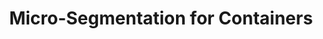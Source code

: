 ---
# Accomplishments widget.
widget: "howto"  # Widget name:  common, howto perspective, reading, cd-with-jenkins-and-docker  etc
headless: true  # This file represents a page section.
active: true  # Activate this widget? true/false
weight: 2 # Order that this section will appear.
title: "Micro-Segmentation for Containers"
subtitle: ""

# Date format
date_format: "Jan 2006"

# Accomplishments.
#   Add/remove as many `[[item]]` blocks below as you like.
#   `title`, `organization` and `date_start` are the required parameters.
#   Leave other parameters empty if not required.
#   Begin/end multi-line descriptions with 3 quotes `"""`.
item:
smallItem: 
 - title: "What Is Micro-Segmentation?"
   summary: "guardicore.com"
   linkText: ""
   linkUrl: "https://www.guardicore.com/micro-segmentation/what-is-micro-segmentation/"
   openNewWindow: 
   image: "https://res.cloudinary.com/agile-seo/image/fetch/w_62,dpr_1.0,d_blank_am8gzx.png/https%3A%2F%2Flogo.clearbit.com%2Fguardicore.com%3Fsize%3D250" 
 - title: "Micro-segmentation for Containers and Kubernetes"
   summary: "tigera.io"
   linkText: ""
   linkUrl: "https://www.tigera.io/micro-segmentation-in-the-cloud-native-world-3aba902178ea/"
   openNewWindow: 
   image: "https://res.cloudinary.com/agile-seo/image/fetch/w_62,dpr_1.0,d_blank_am8gzx.png/https%3A%2F%2Flogo.clearbit.com%2Ftigera.io%3Fsize%3D250" 
 - title: "Microsegmentation: A Revolutionary Technology for Virtual Networks"
   summary: "techgenix.com"
   linkText: ""
   linkUrl: "http://techgenix.com/microsegmentation"
   openNewWindow: 
   image: "https://res.cloudinary.com/agile-seo/image/fetch/w_62,dpr_1.0,d_blank_am8gzx.png/https%3A%2F%2Flogo.clearbit.com%2Ftechgenix.com%3Fsize%3D250" 
 - title: "Microsegmentation Begins with Planning. Here’s How to Get Started"
   summary: "blog.shi.com"
   linkText: ""
   linkUrl: "https://blog.shi.com/solutions/microsegmentation-planning-get-started/"
   openNewWindow: 
   image: "https://res.cloudinary.com/agile-seo/image/fetch/w_62,dpr_1.0,d_blank_am8gzx.png/https%3A%2F%2Flogo.clearbit.com%2Fblog.shi.com%3Fsize%3D250" 
 - title: "Micro-segmentation for Better Cloud Security"
   summary: "blog.alcide.io"
   linkText: ""
   linkUrl: "https://blog.alcide.io/micro-segmentation-for-better-cloud-security"
   openNewWindow: 
   image: "https://res.cloudinary.com/agile-seo/image/fetch/w_62,dpr_1.0,d_blank_am8gzx.png/https%3A%2F%2Flogo.clearbit.com%2Fblog.alcide.io%3Fsize%3D250"
 - title: "Three Microsegmentation Challenges Facing NetOps and SecOps"
   summary: "plixer.com"
   linkText: ""
   linkUrl: "https://www.plixer.com/blog/network-security/three-microsegmentation-challenges-facing-netops-secops/"
   openNewWindow: 
   image: "https://res.cloudinary.com/agile-seo/image/fetch/w_62,dpr_1.0,d_blank_am8gzx.png/https%3A%2F%2Flogo.clearbit.com%2Fplixer.com%3Fsize%3D250"
 - title: "Microsegmentation: Strong Security in Small Packages"
   summary: "darkreading.com"
   linkText: ""
   linkUrl: "https://www.darkreading.com/perimeter/microsegmentation-strong-security-in-small-packages/a/d-id/1331434"
   openNewWindow: 
   image: "https://res.cloudinary.com/agile-seo/image/fetch/w_62,dpr_1.0,d_blank_am8gzx.png/https%3A%2F%2Flogo.clearbit.com%2Fdarkreading.com%3Fsize%3D250"
---